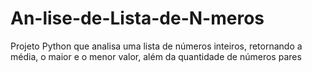 # An-lise-de-Lista-de-N-meros
Projeto Python que analisa uma lista de números inteiros, retornando a média, o maior e o menor valor, além da quantidade de números pares
